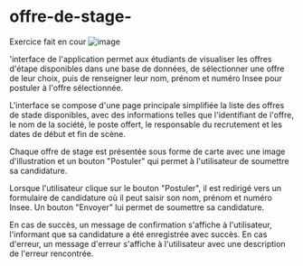 # offre-de-stage-
Exercice fait en cour 
![image](https://user-images.githubusercontent.com/97033270/219704892-9d938efc-c666-41e7-a107-121bf081df8d.png)

'interface de l'application permet aux étudiants de visualiser les offres d'étape disponibles dans une base de données, de sélectionner une offre de leur choix, puis de renseigner leur nom, prénom et numéro Insee pour postuler à l'offre sélectionnée.

L'interface se compose d'une page principale simplifiée la liste des offres de stade disponibles, avec des informations telles que l'identifiant de l'offre, le nom de la société, le poste offert, le responsable du recrutement et les dates de début et fin de scène.

Chaque offre de stage est présentée sous forme de carte avec une image d'illustration et un bouton "Postuler" qui permet à l'utilisateur de soumettre sa candidature.

Lorsque l'utilisateur clique sur le bouton "Postuler", il est redirigé vers un formulaire de candidature où il peut saisir son nom, prénom et numéro Insee. Un bouton "Envoyer" lui permet de soumettre sa candidature.

En cas de succès, un message de confirmation s'affiche à l'utilisateur, l'informant que sa candidature a été enregistrée avec succès. En cas d'erreur, un message d'erreur s'affiche à l'utilisateur avec une description de l'erreur rencontrée.
